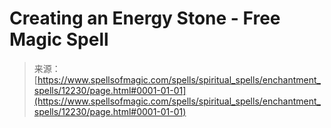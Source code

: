 <!--yml
category: 未分类
date: 2024-06-12 18:49:48
-->

# Creating an Energy Stone - Free Magic Spell

> 来源：[https://www.spellsofmagic.com/spells/spiritual_spells/enchantment_spells/12230/page.html#0001-01-01](https://www.spellsofmagic.com/spells/spiritual_spells/enchantment_spells/12230/page.html#0001-01-01)